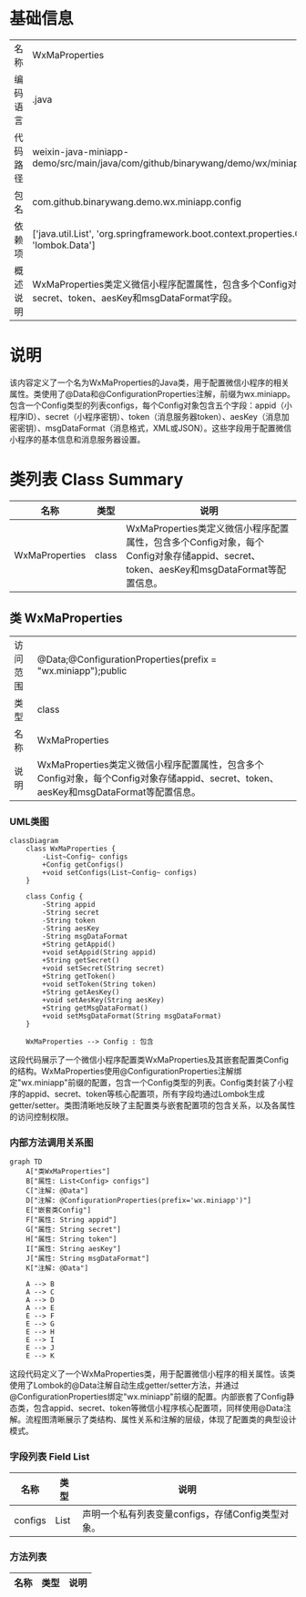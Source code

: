 # 基础信息

|      |      |
|------|------|
| 名称 | WxMaProperties |
| 编码语言 | .java |
| 代码路径 | weixin-java-miniapp-demo/src/main/java/com/github/binarywang/demo/wx/miniapp/config/WxMaProperties.java |
| 包名 | com.github.binarywang.demo.wx.miniapp.config |
| 依赖项 | ['java.util.List', 'org.springframework.boot.context.properties.ConfigurationProperties', 'lombok.Data'] |
| 概述说明 | WxMaProperties类定义微信小程序配置属性，包含多个Config对象，每个Config对象有appid、secret、token、aesKey和msgDataFormat字段。 |

# 说明

该内容定义了一个名为WxMaProperties的Java类，用于配置微信小程序的相关属性。类使用了@Data和@ConfigurationProperties注解，前缀为wx.miniapp。包含一个Config类型的列表configs，每个Config对象包含五个字段：appid（小程序ID）、secret（小程序密钥）、token（消息服务器token）、aesKey（消息加密密钥）、msgDataFormat（消息格式，XML或JSON）。这些字段用于配置微信小程序的基本信息和消息服务器设置。

# 类列表 Class Summary

| 名称   | 类型  | 说明 |
|-------|------|-------------|
| WxMaProperties | class | WxMaProperties类定义微信小程序配置属性，包含多个Config对象，每个Config对象存储appid、secret、token、aesKey和msgDataFormat等配置信息。 |



## 类 WxMaProperties

|      |      |
|------|------|
| 访问范围 | @Data;@ConfigurationProperties(prefix = "wx.miniapp");public |
| 类型 | class |
| 名称 | WxMaProperties |
| 说明 | WxMaProperties类定义微信小程序配置属性，包含多个Config对象，每个Config对象存储appid、secret、token、aesKey和msgDataFormat等配置信息。 |


### UML类图

```mermaid
classDiagram
    class WxMaProperties {
        -List~Config~ configs
        +Config getConfigs()
        +void setConfigs(List~Config~ configs)
    }

    class Config {
        -String appid
        -String secret
        -String token
        -String aesKey
        -String msgDataFormat
        +String getAppid()
        +void setAppid(String appid)
        +String getSecret()
        +void setSecret(String secret)
        +String getToken()
        +void setToken(String token)
        +String getAesKey()
        +void setAesKey(String aesKey)
        +String getMsgDataFormat()
        +void setMsgDataFormat(String msgDataFormat)
    }

    WxMaProperties --> Config : 包含
```

这段代码展示了一个微信小程序配置类WxMaProperties及其嵌套配置类Config的结构。WxMaProperties使用@ConfigurationProperties注解绑定"wx.miniapp"前缀的配置，包含一个Config类型的列表。Config类封装了小程序的appid、secret、token等核心配置项，所有字段均通过Lombok生成getter/setter。类图清晰地反映了主配置类与嵌套配置项的包含关系，以及各属性的访问控制权限。


### 内部方法调用关系图

```mermaid
graph TD
    A["类WxMaProperties"]
    B["属性: List<Config> configs"]
    C["注解: @Data"]
    D["注解: @ConfigurationProperties(prefix='wx.miniapp')"]
    E["嵌套类Config"]
    F["属性: String appid"]
    G["属性: String secret"]
    H["属性: String token"]
    I["属性: String aesKey"]
    J["属性: String msgDataFormat"]
    K["注解: @Data"]

    A --> B
    A --> C
    A --> D
    A --> E
    E --> F
    E --> G
    E --> H
    E --> I
    E --> J
    E --> K
```

这段代码定义了一个WxMaProperties类，用于配置微信小程序的相关属性。该类使用了Lombok的@Data注解自动生成getter/setter方法，并通过@ConfigurationProperties绑定"wx.miniapp"前缀的配置。内部嵌套了Config静态类，包含appid、secret、token等微信小程序核心配置项，同样使用@Data注解。流程图清晰展示了类结构、属性关系和注解的层级，体现了配置类的典型设计模式。

### 字段列表 Field List

| 名称  | 类型  | 说明 |
|-------|-------|------|
| configs | List<Config> | 声明一个私有列表变量configs，存储Config类型对象。 |

### 方法列表

| 名称  | 类型  | 说明 |
|-------|-------|------|




